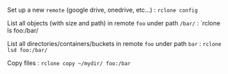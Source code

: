Set up a new `remote` (google drive, onedrive, etc...)
: `rclone config`

List all objects (with size and path) in remote `foo` under  path `/bar/`
: `rclone ls foo:/bar/

List all directories/containers/buckets in remote `foo` under path `bar`
: `rclone lsd foo:/bar/`

Copy files
: `rclone copy ~/mydir/ foo:/bar`


<!--stackedit_data:
eyJoaXN0b3J5IjpbLTEyMTI0MDgwMTYsMzk3MDY0NDkxLC0xMT
I2NjExMTkyXX0=
-->